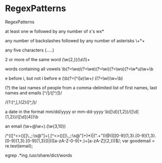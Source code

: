 # RegexPatterns
RegexPatterns



at least one w followed by any number of x's
wx*

any number of backslashes followed by any number of asterisks
\\+\*+

any five characters
(.....)

2 or more of the same word
(\w{2,})(\s\1)+


words containing all vowels
\b(?=\w*a)(?=\w*e)(?=\w*i)(?=\w*o)(?=\w*u)\w+\b

e before i, but not i before e
(\b(?=[^i]*e)\w+) ((?=\w*i)\w+\b)


(?) the last names of people from a comma-delimited list of first names, last names and emails 
[^/]*/([^/]*)/

/(?:[^\,]*\,){2}([^,]*)/

a date in the format mm/dd/yyyy or mm-dd-yyyy
\b([\d]{1,2})\/([\d]{1,2})\/([\d]{4})\b

an email
(\w+@\w+)\.(\w{3,10})




 /^(([^<>()[\]\\.,;:\s@\"]+(\.[^<>()[\]\\.,;:\s@\"]+)*)|(\".+\"))@((\[[0-9]{1,3}\.[0-9]{1,3}\.[0-9]{1,3}\.[0-9]{1,3}\])|(([a-zA-Z\-0-9]+\.)+[a-zA-Z]{2,}))$/;
		var goodemail = re.test(email);



egrep .*ing /usr/share/dict/words
